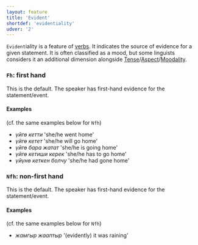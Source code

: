 ```yaml
---
layout: feature
title: 'Evident'
shortdef: 'evidentiality'
udver: '2'
---
```


`Evident`iality is a feature of [verbs](ky-pos/VERB).
It indicates the source of evidence for a given statement.
It is often classified as a mood,
but some linguists considers it an additional dimension alongside [Tense]()/[Aspect]()/[Moodality](Mood).


### <a name="Fh">`Fh`</a>: first hand

This is the default.
The speaker has first-hand evidence for the statement/event.

#### Examples
(cf. the same examples below for `Nfh`)

* _үйгө кетти_ 'she/he went home'
* _үйгө кетет_ 'she/he will go home'
* _үйгө бара жатат_ 'she/he is going home'
* _үйгө кетиши керек_ 'she/he has to go home'
* _үйүнө кеткен болчу_ 'she/he had gone home'

### <a name="Nfh">`Nfh`</a>: non-first hand

This is the default.
The speaker has first-hand evidence for the statement/event.

#### Examples
(cf. the same examples below for `Nfh`)

* _жамгыр жааптыр_ '(evidently) it was raining'

<!-- Interlanguage links updated Po 6. listopadu 2023, 21:41:44 CET -->
